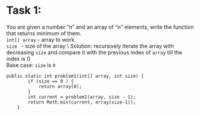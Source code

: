 # Task 1: 
You are given a number “n” and an array of “n” elements, write the function that returns minimum of them. \
`int[] array` - array to work \
`size ` - size of the array \ 
Solution: recursively iterate the array with decreasing `size` and compare it with the previous index of `array` till the index is 0 \
Base case:  `size` is `0`
```
public static int problem1(int[] array, int size) {
        if (size == 0 ) {
            return array[0];
        }
        int current = problem1(array, size - 1);
        return Math.min(current, array[size-1]);
    }
```


# 
